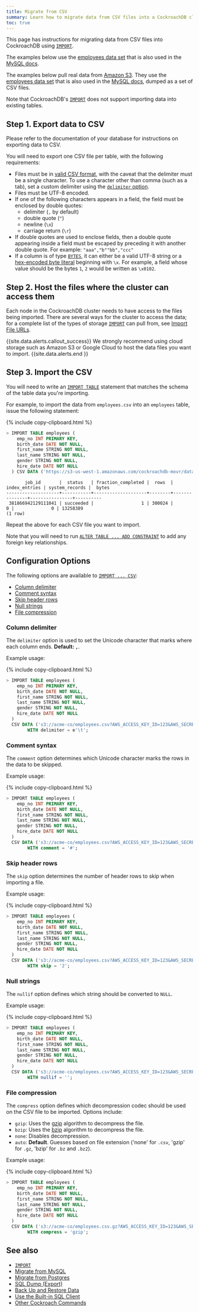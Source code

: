 ```yaml
---
title: Migrate from CSV
summary: Learn how to migrate data from CSV files into a CockroachDB cluster.
toc: true
---
```


This page has instructions for migrating data from CSV files into CockroachDB using [`IMPORT`][import].

The examples below use the [employees data set](https://github.com/datacharmer/test_db) that is also used in the [MySQL docs](https://dev.mysql.com/doc/employee/en/).

The examples below pull real data from [Amazon S3](https://aws.amazon.com/s3/).  They use the [employees data set](https://github.com/datacharmer/test_db) that is also used in the [MySQL docs](https://dev.mysql.com/doc/employee/en/), dumped as a set of CSV files.

Note that CockroachDB's [`IMPORT`][import] does not support importing data into existing tables.

## Step 1. Export data to CSV

Please refer to the documentation of your database for instructions on exporting data to CSV.

You will need to export one CSV file per table, with the following requirements:

- Files must be in [valid CSV format](https://tools.ietf.org/html/rfc4180), with the caveat that the delimiter must be a single character.  To use a character other than comma (such as a tab), set a custom delimiter using the [`delimiter` option](import.html#delimiter).
- Files must be UTF-8 encoded.
- If one of the following characters appears in a field, the field must be enclosed by double quotes:
    - delimiter (`,` by default)
    - double quote (`"`)
    - newline (`\n`)
    - carriage return (`\r`)
- If double quotes are used to enclose fields, then a double quote appearing inside a field must be escaped by preceding it with another double quote.  For example: `"aaa","b""bb","ccc"`
- If a column is of type [`BYTES`](bytes.html), it can either be a valid UTF-8 string or a [hex-encoded byte literal](sql-constants.html#hexadecimal-encoded-byte-array-literals) beginning with `\x`. For example, a field whose value should be the bytes `1`, `2` would be written as `\x0102`.

## Step 2. Host the files where the cluster can access them

Each node in the CockroachDB cluster needs to have access to the files being imported.  There are several ways for the cluster to access the data; for a complete list of the types of storage [`IMPORT`][import] can pull from, see [Import File URLs](import.html#import-file-urls).

{{site.data.alerts.callout_success}}
We strongly recommend using cloud storage such as Amazon S3 or Google Cloud to host the data files you want to import.
{{site.data.alerts.end }}

## Step 3. Import the CSV

You will need to write an [`IMPORT TABLE`][import] statement that matches the schema of the table data you're importing.

For example, to import the data from `employees.csv` into an `employees` table, issue the following statement:

{% include copy-clipboard.html %}
~~~ sql
> IMPORT TABLE employees (
    emp_no INT PRIMARY KEY,
    birth_date DATE NOT NULL,
    first_name STRING NOT NULL,
    last_name STRING NOT NULL,
    gender STRING NOT NULL,
    hire_date DATE NOT NULL
  ) CSV DATA ('https://s3-us-west-1.amazonaws.com/cockroachdb-movr/datasets/employees-db/csv/employees.csv.gz');
~~~

~~~
       job_id       |  status   | fraction_completed |  rows  | index_entries | system_records |  bytes   
--------------------+-----------+--------------------+--------+---------------+----------------+----------
 381866942129111041 | succeeded |                  1 | 300024 |             0 |              0 | 13258389
(1 row)
~~~

Repeat the above for each CSV file you want to import.

Note that you will need to run [`ALTER TABLE ... ADD CONSTRAINT`](add-constraint.html) to add any foreign key relationships.

## Configuration Options

The following options are available to [`IMPORT ... CSV`][import]:

+ [Column delimiter](#column-delimiter)
+ [Comment syntax](#comment-syntax)
+ [Skip header rows](#skip-header-rows)
+ [Null strings](#null-strings)
+ [File compression](#file-compression)

### Column delimiter

The `delimiter` option is used to set the Unicode character that marks where each column ends.  **Default: `,`**.

Example usage:

{% include copy-clipboard.html %}
~~~ sql
> IMPORT TABLE employees (
    emp_no INT PRIMARY KEY,
    birth_date DATE NOT NULL,
    first_name STRING NOT NULL,
    last_name STRING NOT NULL,
    gender STRING NOT NULL,
    hire_date DATE NOT NULL
  )
  CSV DATA ('s3://acme-co/employees.csv?AWS_ACCESS_KEY_ID=123&AWS_SECRET_ACCESS_KEY=456')
        WITH delimiter = e'\t';
~~~

### Comment syntax

The `comment` option determines which Unicode character marks the rows in the data to be skipped.

Example usage:

{% include copy-clipboard.html %}
~~~ sql
> IMPORT TABLE employees (
    emp_no INT PRIMARY KEY,
    birth_date DATE NOT NULL,
    first_name STRING NOT NULL,
    last_name STRING NOT NULL,
    gender STRING NOT NULL,
    hire_date DATE NOT NULL
  )
  CSV DATA ('s3://acme-co/employees.csv?AWS_ACCESS_KEY_ID=123&AWS_SECRET_ACCESS_KEY=456')
        WITH comment = '#';
~~~

### Skip header rows

The `skip` option determines the number of header rows to skip when importing a file.

Example usage:

{% include copy-clipboard.html %}
~~~ sql
> IMPORT TABLE employees (
    emp_no INT PRIMARY KEY,
    birth_date DATE NOT NULL,
    first_name STRING NOT NULL,
    last_name STRING NOT NULL,
    gender STRING NOT NULL,
    hire_date DATE NOT NULL
  )
  CSV DATA ('s3://acme-co/employees.csv?AWS_ACCESS_KEY_ID=123&AWS_SECRET_ACCESS_KEY=456')
        WITH skip = '2';
~~~

### Null strings

The `nullif` option defines which string should be converted to `NULL`.

Example usage:

{% include copy-clipboard.html %}
~~~ sql
> IMPORT TABLE employees (
    emp_no INT PRIMARY KEY,
    birth_date DATE NOT NULL,
    first_name STRING NOT NULL,
    last_name STRING NOT NULL,
    gender STRING NOT NULL,
    hire_date DATE NOT NULL
  )
  CSV DATA ('s3://acme-co/employees.csv?AWS_ACCESS_KEY_ID=123&AWS_SECRET_ACCESS_KEY=456')
        WITH nullif = '';
~~~

### File compression

The `compress` option defines which decompression codec should be used on the CSV file to be imported.  Options include:

+ `gzip`: Uses the [gzip](https://en.wikipedia.org/wiki/Gzip) algorithm to decompress the file.
+ `bzip`: Uses the [bzip](https://en.wikipedia.org/wiki/Bzip2) algorithm to decompress the file.
+ `none`: Disables decompression.
+ `auto`: **Default**. Guesses based on file extension ('none' for `.csv`, 'gzip' for `.gz`, 'bzip' for `.bz` and `.bz2`).

Example usage:

{% include copy-clipboard.html %}
~~~ sql
> IMPORT TABLE employees (
    emp_no INT PRIMARY KEY,
    birth_date DATE NOT NULL,
    first_name STRING NOT NULL,
    last_name STRING NOT NULL,
    gender STRING NOT NULL,
    hire_date DATE NOT NULL
  )
  CSV DATA ('s3://acme-co/employees.csv.gz?AWS_ACCESS_KEY_ID=123&AWS_SECRET_ACCESS_KEY=456')
        WITH compress = 'gzip';
~~~

## See also

- [`IMPORT`][import]
- [Migrate from MySQL][mysql]
- [Migrate from Postgres][postgres]
- [SQL Dump (Export)](sql-dump.html)
- [Back Up and Restore Data](backup-and-restore.html)
- [Use the Built-in SQL Client](use-the-built-in-sql-client.html)
- [Other Cockroach Commands](cockroach-commands.html)

<!-- Reference Links -->

[postgres]: migrate-from-postgres.html
[mysql]: migrate-from-mysql.html
[import]: import.html
